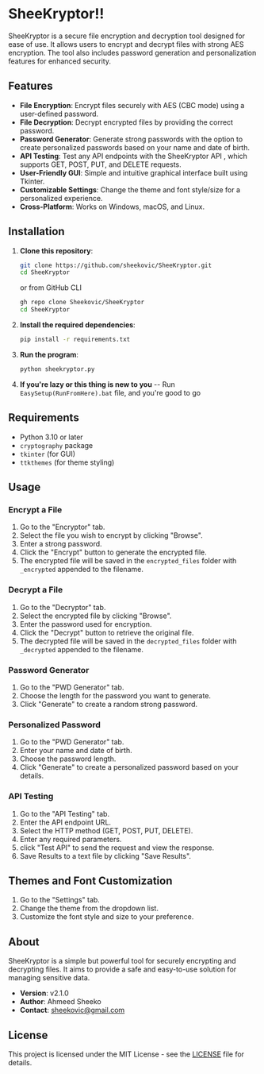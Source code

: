 # SheeKryptor!!

SheeKryptor is a secure file encryption and decryption tool designed for ease of use. It allows users to encrypt and decrypt files with strong AES encryption. The tool also includes password generation and personalization features for enhanced security.

## Features

- **File Encryption**: Encrypt files securely with AES (CBC mode) using a user-defined password.
- **File Decryption**: Decrypt encrypted files by providing the correct password.
- **Password Generator**: Generate strong passwords with the option to create personalized passwords based on your name and date of birth.
- **API Testing**: Test any API endpoints with the SheeKryptor API , which supports GET, POST, PUT, and DELETE requests.
- **User-Friendly GUI**: Simple and intuitive graphical interface built using Tkinter.
- **Customizable Settings**: Change the theme and font style/size for a personalized experience.
- **Cross-Platform**: Works on Windows, macOS, and Linux.

## Installation

1. **Clone this repository**:
   ```bash
   git clone https://github.com/sheekovic/SheeKryptor.git
   cd SheeKryptor
   ```
   or from GitHub CLI
   ```bash
   gh repo clone Sheekovic/SheeKryptor
   cd SheeKryptor
   ```

2. **Install the required dependencies**:
   ```bash
   pip install -r requirements.txt
   ```

3. **Run the program**:
   ```bash
   python sheekryptor.py
   ```

4. **If you're lazy or this thing is new to you**
-- Run `EasySetup(RunFromHere).bat` file, and you're good to go


## Requirements

- Python 3.10 or later
- `cryptography` package
- `tkinter` (for GUI)
- `ttkthemes` (for theme styling)

## Usage

### Encrypt a File
1. Go to the "Encryptor" tab.
2. Select the file you wish to encrypt by clicking "Browse".
3. Enter a strong password.
4. Click the "Encrypt" button to generate the encrypted file.
5. The encrypted file will be saved in the `encrypted_files` folder with `_encrypted` appended to the filename.

### Decrypt a File
1. Go to the "Decryptor" tab.
2. Select the encrypted file by clicking "Browse".
3. Enter the password used for encryption.
4. Click the "Decrypt" button to retrieve the original file.
5. The decrypted file will be saved in the `decrypted_files` folder with `_decrypted` appended to the filename.

### Password Generator
1. Go to the "PWD Generator" tab.
2. Choose the length for the password you want to generate.
3. Click "Generate" to create a random strong password.

### Personalized Password
1. Go to the "PWD Generator" tab.
2. Enter your name and date of birth.
3. Choose the password length.
4. Click "Generate" to create a personalized password based on your details.

### API Testing
1. Go to the "API Testing" tab.
2. Enter the API endpoint URL.
3. Select the HTTP method (GET, POST, PUT, DELETE).
4. Enter any required parameters.
5. click "Test API" to send the request and view the response.
6. Save Results to a text file by clicking "Save Results".

## Themes and Font Customization
1. Go to the "Settings" tab.
2. Change the theme from the dropdown list.
3. Customize the font style and size to your preference.

## About

SheeKryptor is a simple but powerful tool for securely encrypting and decrypting files. It aims to provide a safe and easy-to-use solution for managing sensitive data.

- **Version**: v2.1.0
- **Author**: Ahmeed Sheeko
- **Contact**: sheekovic@gmail.com

## License

This project is licensed under the MIT License - see the [LICENSE](LICENSE) file for details.